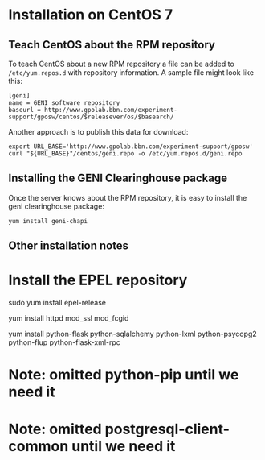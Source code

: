 Installation on CentOS 7
========================

Teach CentOS about the RPM repository
-------------------------------------

To teach CentOS about a new RPM repository a file can be added to
`/etc/yum.repos.d` with repository information. A sample file
might look like this:

```
[geni]
name = GENI software repository
baseurl = http://www.gpolab.bbn.com/experiment-support/gposw/centos/$releasever/os/$basearch/
```

Another approach is to publish this data for download:
```
export URL_BASE='http://www.gpolab.bbn.com/experiment-support/gposw'
curl "${URL_BASE}"/centos/geni.repo -o /etc/yum.repos.d/geni.repo
```

Installing the GENI Clearinghouse package
-----------------------------------------

Once the server knows about the RPM repository, it is easy to 
install the geni clearinghouse package:

```
yum install geni-chapi
```

Other installation notes
------------------------

# Install the EPEL repository
sudo yum install epel-release

yum install httpd mod_ssl mod_fcgid

yum install python-flask python-sqlalchemy python-lxml python-psycopg2 \
         python-flup python-flask-xml-rpc

# Note: omitted python-pip until we need it
# Note: omitted postgresql-client-common until we need it
